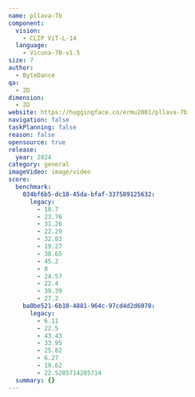 ```yaml
---
name: pllava-7b
component:
  vision:
    - CLIP ViT-L-14
  language:
    - Vicuna-7B-v1.5
size: 7
author:
  - ByteDance
qa:
  - 2D
dimension:
  - 2D
website: https://huggingface.co/ermu2001/pllava-7b
navigation: false
taskPlanning: false
reason: false
opensource: true
release:
  year: 2024
category: general
imageVideo: image/video
score:
  benchmark:
    034bf6b5-dc18-45da-bfaf-337589125632:
      legacy:
        - 18.7
        - 23.76
        - 31.26
        - 22.29
        - 32.83
        - 19.27
        - 38.65
        - 45.2
        - 8
        - 24.57
        - 22.4
        - 39.39
        - 27.2
    ba0be521-6b10-4881-964c-97cd4d2d6070:
      legacy:
        - 6.11
        - 22.5
        - 43.43
        - 33.95
        - 25.82
        - 6.27
        - 19.62
        - 22.5285714285714
  summary: {}
---
```

